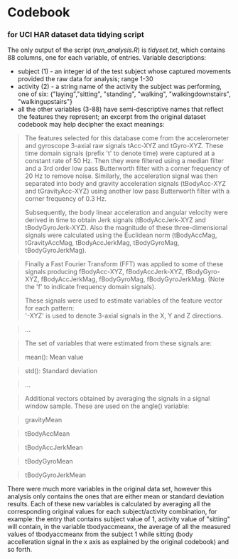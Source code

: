 # Codebook #
### for UCI HAR dataset data tidying script ###
The only output of the script (*run_analysis.R*) is *tidyset.txt*, which contains 88 columns, one for each variable, of entries. Variable descriptions:
+ subject (1) - an integer id of the test subject whose captured movements provided the raw data for analysis; range 1-30
+ activity (2) - a string name of the activity the subject was performing, one of six: {"laying","sitting", "standing", "walking", "walkingdownstairs", "walkingupstairs"}
+ all the other variables (3-88) have semi-descriptive names that reflect the features they represent; an excerpt from the original dataset codebook may help decipher the exact meanings:

> The features selected for this database come from the accelerometer and gyroscope 3-axial raw signals tAcc-XYZ and tGyro-XYZ. These time domain signals (prefix 't' to denote time) were captured at a constant rate of 50 Hz. Then they were filtered using a median filter and a 3rd order low pass Butterworth filter with a corner frequency of 20 Hz to remove noise. Similarly, the acceleration signal was then separated into body and gravity acceleration signals (tBodyAcc-XYZ and tGravityAcc-XYZ) using another low pass Butterworth filter with a corner frequency of 0.3 Hz. 
>
> Subsequently, the body linear acceleration and angular velocity were derived in time to obtain Jerk signals (tBodyAccJerk-XYZ and tBodyGyroJerk-XYZ). Also the magnitude of these three-dimensional signals were calculated using the Euclidean norm (tBodyAccMag, tGravityAccMag, tBodyAccJerkMag, tBodyGyroMag, tBodyGyroJerkMag). 

> Finally a Fast Fourier Transform (FFT) was applied to some of these signals producing fBodyAcc-XYZ, fBodyAccJerk-XYZ, fBodyGyro-XYZ, fBodyAccJerkMag, fBodyGyroMag, fBodyGyroJerkMag. (Note the 'f' to indicate frequency domain signals). 
>
> These signals were used to estimate variables of the feature vector for each pattern:  
> '-XYZ' is used to denote 3-axial signals in the X, Y and Z directions.

>...

> The set of variables that were estimated from these signals are: 
>
> mean(): Mean value

> std(): Standard deviation

> ...

> Additional vectors obtained by averaging the signals in a signal window sample. These are used on the angle() variable:

> gravityMean

> tBodyAccMean

> tBodyAccJerkMean

> tBodyGyroMean

> tBodyGyroJerkMean

There were much more variables in the original data set, however this analysis only contains the ones that are either mean or standard deviation results. Each of these new variables is calculated by averaging all the corresponding original values for each subject/activity combination, for example: the entry that contains subject value of 1, activity value of "sitting" will contain, in the variable tbodyaccmeanx, the average of all the measured values of tbodyaccmeanx from the subject 1 while sitting (body accelleration signal in the x axis as explained by the original codebook) and so forth.
